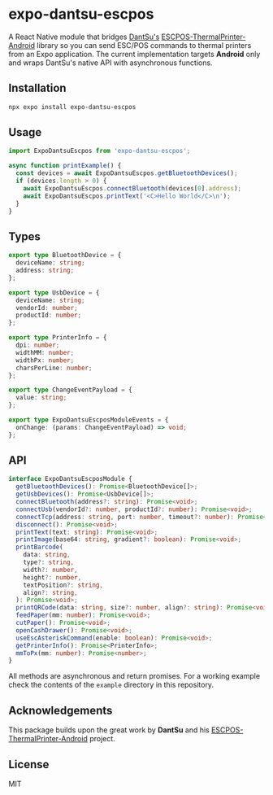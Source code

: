 # expo-dantsu-escpos

A React Native module that bridges [DantSu's](https://github.com/DantSu) [ESCPOS-ThermalPrinter-Android](https://github.com/DantSu/ESCPOS-ThermalPrinter-Android) library so you can send ESC/POS commands to thermal printers from an Expo application. The current implementation targets **Android** only and wraps DantSu's native API with asynchronous functions.

## Installation

```sh
npx expo install expo-dantsu-escpos
```

## Usage

```ts
import ExpoDantsuEscpos from 'expo-dantsu-escpos';

async function printExample() {
  const devices = await ExpoDantsuEscpos.getBluetoothDevices();
  if (devices.length > 0) {
    await ExpoDantsuEscpos.connectBluetooth(devices[0].address);
    await ExpoDantsuEscpos.printText('<C>Hello World</C>\n');
  }
}
```

## Types

```ts
export type BluetoothDevice = {
  deviceName: string;
  address: string;
};

export type UsbDevice = {
  deviceName: string;
  vendorId: number;
  productId: number;
};

export type PrinterInfo = {
  dpi: number;
  widthMM: number;
  widthPx: number;
  charsPerLine: number;
};

export type ChangeEventPayload = {
  value: string;
};

export type ExpoDantsuEscposModuleEvents = {
  onChange: (params: ChangeEventPayload) => void;
};
```

## API

```ts
interface ExpoDantsuEscposModule {
  getBluetoothDevices(): Promise<BluetoothDevice[]>;
  getUsbDevices(): Promise<UsbDevice[]>;
  connectBluetooth(address?: string): Promise<void>;
  connectUsb(vendorId?: number, productId?: number): Promise<void>;
  connectTcp(address: string, port: number, timeout?: number): Promise<void>;
  disconnect(): Promise<void>;
  printText(text: string): Promise<void>;
  printImage(base64: string, gradient?: boolean): Promise<void>;
  printBarcode(
    data: string,
    type?: string,
    width?: number,
    height?: number,
    textPosition?: string,
    align?: string,
  ): Promise<void>;
  printQRCode(data: string, size?: number, align?: string): Promise<void>;
  feedPaper(mm: number): Promise<void>;
  cutPaper(): Promise<void>;
  openCashDrawer(): Promise<void>;
  useEscAsteriskCommand(enable: boolean): Promise<void>;
  getPrinterInfo(): Promise<PrinterInfo>;
  mmToPx(mm: number): Promise<number>;
}
```

All methods are asynchronous and return promises. For a working example check the contents of the `example` directory in this repository.

## Acknowledgements

This package builds upon the great work by **DantSu** and his [ESCPOS-ThermalPrinter-Android](https://github.com/DantSu/ESCPOS-ThermalPrinter-Android) project.

## License

MIT
